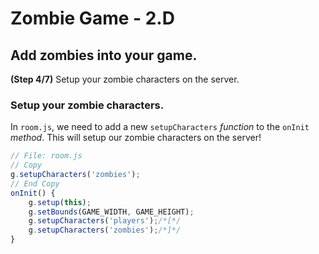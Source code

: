 # Zombie Game - 2.D

## Add zombies into your game.

**(Step 4/7)** Setup your zombie characters on the server.

### Setup your zombie characters.

In `room.js`, we need to add a new `setupCharacters` _function_ to the `onInit` _method_.
This will setup our zombie characters on the server!

``` javascript
// File: room.js
// Copy
g.setupCharacters('zombies');
// End Copy
onInit() {
	g.setup(this);
	g.setBounds(GAME_WIDTH, GAME_HEIGHT);
	g.setupCharacters('players');/*[*/
	g.setupCharacters('zombies');/*]*/
}
```
